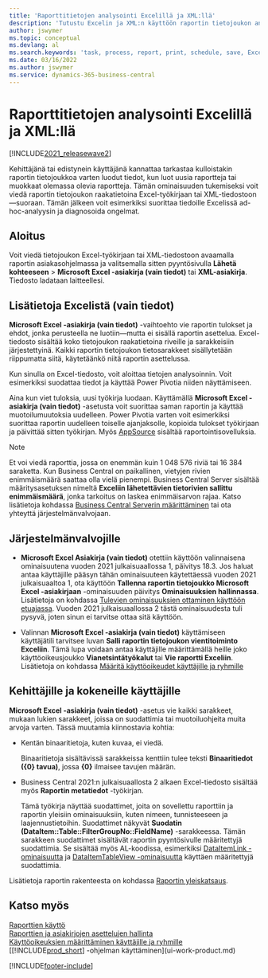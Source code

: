 ```yaml
---
title: 'Raporttitietojen analysointi Excelillä ja XML:llä'
description: 'Tutustu Excelin ja XML:n käyttöön raportin tietojoukon analysoimisessa.'
author: jswymer
ms.topic: conceptual
ms.devlang: al
ms.search.keywords: 'task, process, report, print, schedule, save, Excel, PDF, Word, dataset'
ms.date: 03/16/2022
ms.author: jswymer
ms.service: dynamics-365-business-central
---
```

# Raporttitietojen analysointi Excelillä ja XML:llä

[!INCLUDE[2021_releasewave2](includes/2021_releasewave2.md)]

Kehittäjänä tai edistynein käyttäjänä kannattaa tarkastaa kulloistakin raportin tietojoukkoa varten luodut tiedot, kun luot uusia raportteja tai muokkaat olemassa olevia raportteja. Tämän ominaisuuden tukemiseksi voit viedä raportin tietojoukon raakatietoina Excel-työkirjaan tai XML-tiedostoon&mdash;suoraan. Tämän jälkeen voit esimerkiksi suorittaa tiedoille Excelissä ad-hoc-analyysin ja diagnosoida ongelmat.

## Aloitus

Voit viedä tietojoukon Excel-työkirjaan tai XML-tiedostoon avaamalla raportin asiakasohjelmassa ja valitsemalla sitten pyyntösivulla **Lähetä kohteeseen** > **Microsoft Excel -asiakirja (vain tiedot)** tai **XML-asiakirja**. Tiedosto ladataan laitteellesi.

## Lisätietoja Excelistä (vain tiedot)

**Microsoft Excel -asiakirja (vain tiedot)** -vaihtoehto vie raportin tulokset ja ehdot, jonka perusteella ne luotiin&mdash;mutta ei sisällä raportin asettelua. Excel-tiedosto sisältää koko tietojoukon raakatietoina riveille ja sarakkeisiin järjestettyinä. Kaikki raportin tietojoukon tietosarakkeet sisällytetään riippumatta siitä, käytetäänkö niitä raportin asettelussa.

Kun sinulla on Excel-tiedosto, voit aloittaa tietojen analysoinnin. Voit esimerkiksi suodattaa tiedot ja käyttää Power Pivotia niiden näyttämiseen.

Aina kun viet tuloksia, uusi työkirja luodaan. Käyttämällä **Microsoft Excel -asiakirja (vain tiedot)** -asetusta voit suorittaa saman raportin ja käyttää muotoilumuutoksia uudelleen. Power Pivotia varten voit esimerkiksi suorittaa raportin uudelleen toiselle ajanjaksolle, kopioida tulokset työkirjaan ja päivittää sitten työkirjan. Myös [AppSource](https://appsource.microsoft.com/) sisältää raportointisovelluksia.

> [!NOTE]
> Et voi viedä raporttia, jossa on enemmän kuin 1 048 576 riviä tai 16 384 saraketta. Kun Business Central on paikallinen, vietyjen rivien enimmäismäärä saattaa olla vielä pienempi. Business Central Server sisältää määritysasetuksen nimeltä **Exceliin lähetettävien tietorivien sallittu enimmäismäärä**, jonka tarkoitus on laskea enimmäisarvon rajaa. Katso lisätietoja kohdassa [Business Central Serverin määrittäminen](/dynamics365/business-central/dev-itpro/administration/configure-server-instance#General) tai ota yhteyttä järjestelmänvalvojaan.

## Järjestelmänvalvojille

- **Microsoft Excel Asiakirja (vain tiedot)** otettiin käyttöön valinnaisena ominaisuutena vuoden 2021 julkaisuaallossa 1, päivitys 18.3. Jos haluat antaa käyttäjille pääsyn tähän ominaisuuteen käytettäessä vuoden 2021 julkaisuaaltoa 1, ota käyttöön **Tallenna raportin tietojoukko Microsoft Excel -asiakirjaan** -ominaisuuden päivitys **Ominaisuuksien hallinnassa**. Lisätietoja on kohdassa [Tulevien ominaisuuksien ottaminen käyttöön etuajassa](/dynamics365/business-central/dev-itpro/administration/feature-management). Vuoden 2021 julkaisuaallossa 2 tästä ominaisuudesta tuli pysyvä, joten sinun ei tarvitse ottaa sitä käyttöön.

- Valinnan **Microsoft Excel -asiakirja (vain tiedot)** käyttämiseen käyttäjätili tarvitsee luvan **Salli raportin tietojoukon vientitoiminto Exceliin**. Tämä lupa voidaan antaa käyttäjille määrittämällä heille joko käyttöoikeusjoukko **Vianetsintätyökalut** tai **Vie raportti Exceliin**. Lisätietoja on kohdassa [Määritä käyttöoikeudet käyttäjille ja ryhmille](ui-define-granular-permissions.md)  

## Kehittäjille ja kokeneille käyttäjille

**Microsoft Excel -asiakirja (vain tiedot)** -asetus vie kaikki sarakkeet, mukaan lukien sarakkeet, joissa on suodattimia tai muotoiluohjeita muita arvoja varten. Tässä muutamia kiinnostavia kohtia:

- Kentän binaaritietoja, kuten kuvaa, ei viedä.

  Binaaritietoja sisältävissä sarakkeissa kenttiin tulee teksti **Binaaritiedot ({0} tavua)**, jossa **{0}** ilmaisee tavujen määrän.
- Business Central 2021:n julkaisuaallosta 2 alkaen Excel-tiedosto sisältää myös **Raportin metatiedot** -työkirjan.

  Tämä työkirja näyttää suodattimet, joita on sovellettu raporttiin ja raportin yleisiin ominaisuuksiin, kuten nimeen, tunnisteeseen ja laajennustietoihin. Suodattimet näkyvät **Suodatin (DataItem::Table::FilterGroupNo::FieldName)** -sarakkeessa. Tämän sarakkeen suodattimet sisältävät raportin pyyntösivulle määritettyjä suodattimia. Se sisältää myös AL-koodissa, esimerkiksi [DataItemLink -ominaisuutta](/dynamics365/business-central/dev-itpro/developer/properties/devenv-dataitemlink-reports-property) ja [DataItemTableView -ominaisuutta](/dynamics365/business-central/dev-itpro/developer/properties/devenv-dataitemtableview-property) käyttäen määritettyjä suodattimia.

Lisätietoja raportin rakenteesta on kohdassa [Raportin yleiskatsaus](/dynamics365/business-central/dev-itpro/developer/devenv-reports).

## Katso myös

[Raporttien käyttö](ui-work-report.md)  
[Raporttien ja asiakirjojen asettelujen hallinta](ui-manage-report-layouts.md)  
[Käyttöoikeuksien määrittäminen käyttäjille ja ryhmille](ui-define-granular-permissions.md)  
[[!INCLUDE[prod_short](includes/prod_short.md)] -ohjelman käyttäminen](ui-work-product.md)

[!INCLUDE[footer-include](includes/footer-banner.md)]